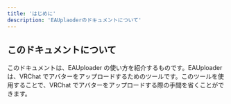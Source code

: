 ```yaml
---
title: 'はじめに'
description: 'EAUplaoderのドキュメントについて'
---
```


## このドキュメントについて
このドキュメントは、EAUploader の使い方を紹介するものです。EAUploader は、VRChat でアバターをアップロードするためのツールです。このツールを使用することで、VRChat でアバターをアップロードする際の手間を省くことができます。